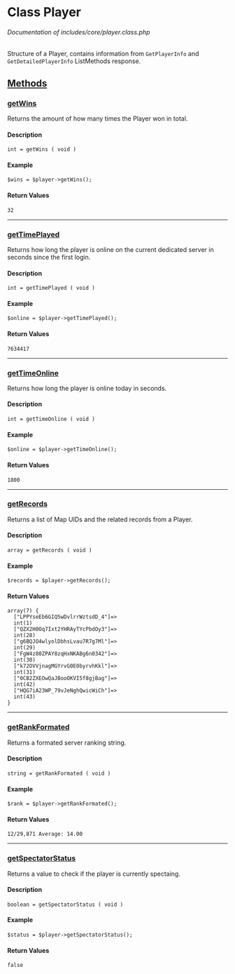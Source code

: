 # Class Player
###### Documentation of includes/core/player.class.php

Structure of a Player, contains information from `GetPlayerInfo` and `GetDetailedPlayerInfo` ListMethods response.



## [Methods](_#Methods)


### [getWins](_#getWins)
Returns the amount of how many times the Player won in total.


#### Description
	int = getWins ( void )


#### Example
	$wins = $player->getWins();


#### Return Values
	32



***




### [getTimePlayed](_#getTimePlayed)
Returns how long the player is online on the current dedicated server in seconds since the first login.

#### Description
	int = getTimePlayed ( void )


#### Example
	$online = $player->getTimePlayed();


#### Return Values
	7634417



***



### [getTimeOnline](_#getTimeOnline)
Returns how long the player is online today in seconds.


#### Description
	int = getTimeOnline ( void )


#### Example
	$online = $player->getTimeOnline();


#### Return Values
	1800



***



### [getRecords](_#getRecords)
Returns a list of Map UIDs and the related records from a Player.


#### Description
	array = getRecords ( void )


#### Example
	$records = $player->getRecords();


#### Return Values
	array(7) {
	  ["LPPYseEb6GIQ5wDvlrrWztsdD_4"]=>
	  int(1)
	  ["QZX2H0Oq7Ixt2YHRAyTYcPbdOy3"]=>
	  int(28)
	  ["g6BQJO4wlyolDbhsLvau7R7g7Ml"]=>
	  int(29)
	  ["FgW4z80ZPAY8zqHxNKABg6n0342"]=>
	  int(30)
	  ["k72OVVjnagMGYrvG0E0byrvhKkl"]=>
	  int(31)
	  ["0CB2ZXEOwQaJBooOKVI5f8gjBag"]=>
	  int(42)
	  ["HQG7iA23WP_79vJeNghQwicWiCh"]=>
	  int(43)
	}



***



### [getRankFormated](_#getRankFormated)
Returns a formated server ranking string.


#### Description
	string = getRankFormated ( void )


#### Example
	$rank = $player->getRankFormated();


#### Return Values
	12/29,871 Average: 14.00



***



### [getSpectatorStatus](_#getSpectatorStatus)
Returns a value to check if the player is currently spectaing.


#### Description
	boolean = getSpectatorStatus ( void )


#### Example
	$status = $player->getSpectatorStatus();


#### Return Values
	false

